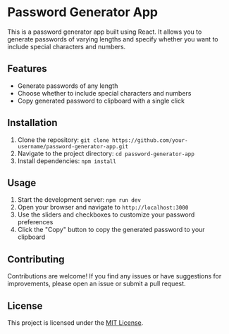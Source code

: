 # Password Generator App

This is a password generator app built using React. It allows you to generate passwords of varying lengths and specify whether you want to include special characters and numbers.

## Features

- Generate passwords of any length
- Choose whether to include special characters and numbers
- Copy generated password to clipboard with a single click

## Installation

1. Clone the repository: `git clone https://github.com/your-username/password-generator-app.git`
2. Navigate to the project directory: `cd password-generator-app`
3. Install dependencies: `npm install`

## Usage

1. Start the development server: `npm run dev`
2. Open your browser and navigate to `http://localhost:3000`
3. Use the sliders and checkboxes to customize your password preferences
4. Click the "Copy" button to copy the generated password to your clipboard

## Contributing

Contributions are welcome! If you find any issues or have suggestions for improvements, please open an issue or submit a pull request.

## License

This project is licensed under the [MIT License](LICENSE).
